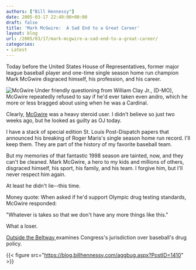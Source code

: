 ```yaml
---
authors: ["Bill Hennessy"]
date: 2005-03-17 22:49:00+00:00
draft: false
title: 'Mark McGwire:  A Sad End to a Great Career'
layout: blog
url: /2005/03/17/mark-mcgwire-a-sad-end-to-a-great-career/
categories:
- Latest
---
```


Today before the United States House of Representatives, former major league baseball player and one-time single season home run champion Mark McGwire disgraced himself, his profession, and his career.




![McGwire](https://blog.billhennessy.com/blogs/hennessys_view/McGwire_small.jpg)
Under friendly questioning from William Clay Jr., (D-MO), McGwire repeatedly refused to say if he'd ever taken even andro, which he more or less bragged about using when he was a Cardinal.




Clearly, [McGwire](https://www.foxnews.com/story/0,2933,150710,00.html) was a heavy steroid user. I didn't believe so just two weeks ago, but he looked as guilty as OJ today.




I have a stack of special edition St. Louis Post-Dispatch papers that announced his breaking of Roger Maris's single season home run record. I'll keep them. They are part of the history of my favorite baseball team.




But my memories of that fantastic 1998 season are tainted, now, and they can't be cleaned. Mark McGwire, a hero to my kids and millions of others, disgraced himself, his sport, his family, and his team. I forgive him, but I'll never respect him again. 




At least he didn't lie--this time. 




Money quote: When asked if he'd support Olympic drug testing standards, McGwire responded:




"Whatever is takes so that we don't have any more things like this."




What a loser.




[Outside the Beltway ](https://www.outsidethebeltway.com/archives/9688)examines Congress's jurisdiction over baseball's drug policy.

{{< figure src="https://blog.billhennessy.com/aggbug.aspx?PostID=1410" >}}

